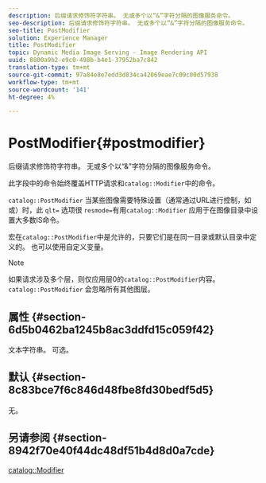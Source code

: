 ```yaml
---
description: 后缀请求修饰符字符串。 无或多个以“&”字符分隔的图像服务命令。
seo-description: 后缀请求修饰符字符串。 无或多个以“&”字符分隔的图像服务命令。
seo-title: PostModifier
solution: Experience Manager
title: PostModifier
topic: Dynamic Media Image Serving - Image Rendering API
uuid: 8800a9b2-e9c0-498b-b4e1-37952ba7c842
translation-type: tm+mt
source-git-commit: 97a84e8e7edd3d834ca42069eae7c09c00d57938
workflow-type: tm+mt
source-wordcount: '141'
ht-degree: 4%

---
```



# PostModifier{#postmodifier}

后缀请求修饰符字符串。 无或多个以“&amp;”字符分隔的图像服务命令。

此字段中的命令始终覆盖HTTP请求和`catalog::Modifier`中的命令。

`catalog::PostModifier` 当某些图像需要特殊设置（通常通过URL进行控制，如或）时，此 `qlt=` 选项很 `resmode=`有用`catalog::Modifier` 应用于在图像目录中设置大多数IS命令。

宏在`catalog::PostModifier`中是允许的，只要它们是在同一目录或默认目录中定义的。 也可以使用自定义变量。

>[!NOTE]
>
>如果请求涉及多个层，则仅应用层0的`catalog::PostModifier`内容。 `catalog::PostModifier` 会忽略所有其他图层。

## 属性 {#section-6d5b0462ba1245b8ac3ddfd15c059f42}

文本字符串。 可选。

## 默认 {#section-8c83bce7f6c846d48fbe8fd30bedf5d5}

无。

## 另请参阅 {#section-8942f70e40f44dc48df51b4d8d0a7cde}

[catalog::Modifier](../../../../../../is-api/image-catalog/image-serving-api-ref/c-image-catalog-reference/c-image-svg-data-reference/c-image-data-reference/r-modifier-cat.md#reference-d2c6884b3a2248fab81a112d27969834)
